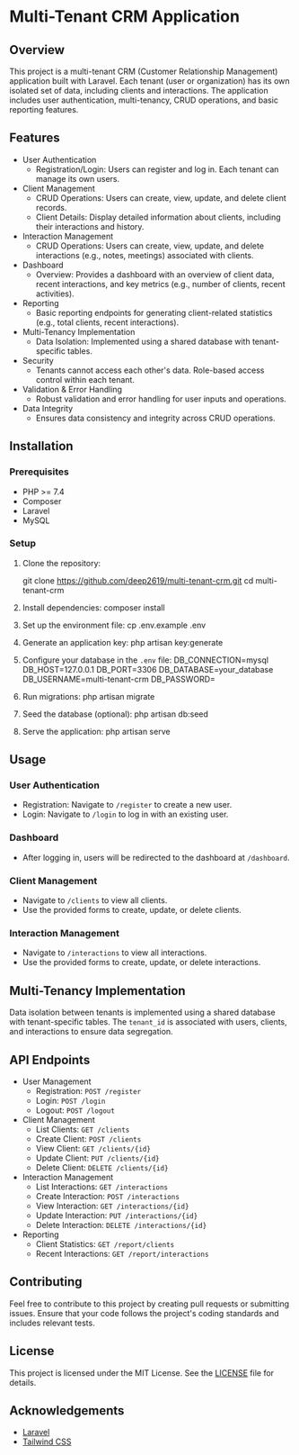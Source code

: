 
# Multi-Tenant CRM Application

## Overview

This project is a multi-tenant CRM (Customer Relationship Management) application built with Laravel. Each tenant (user or organization) has its own isolated set of data, including clients and interactions. The application includes user authentication, multi-tenancy, CRUD operations, and basic reporting features.

## Features

- User Authentication
  - Registration/Login: Users can register and log in. Each tenant can manage its own users.
- Client Management
  - CRUD Operations: Users can create, view, update, and delete client records.
  - Client Details: Display detailed information about clients, including their interactions and history.
- Interaction Management
  - CRUD Operations: Users can create, view, update, and delete interactions (e.g., notes, meetings) associated with clients.
- Dashboard
  - Overview: Provides a dashboard with an overview of client data, recent interactions, and key metrics (e.g., number of clients, recent activities).
- Reporting
  - Basic reporting endpoints for generating client-related statistics (e.g., total clients, recent interactions).
- Multi-Tenancy Implementation
  - Data Isolation: Implemented using a shared database with tenant-specific tables.
- Security
  - Tenants cannot access each other's data. Role-based access control within each tenant.
- Validation & Error Handling
  - Robust validation and error handling for user inputs and operations.
- Data Integrity
  - Ensures data consistency and integrity across CRUD operations.

## Installation

### Prerequisites

- PHP >= 7.4
- Composer
- Laravel
- MySQL

### Setup

1. Clone the repository:

   git clone https://github.com/deep2619/multi-tenant-crm.git
   cd multi-tenant-crm

2. Install dependencies:
   composer install

3. Set up the environment file:
   cp .env.example .env

4. Generate an application key:
   php artisan key:generate

5. Configure your database in the `.env` file:
   DB_CONNECTION=mysql
   DB_HOST=127.0.0.1
   DB_PORT=3306
   DB_DATABASE=your_database
   DB_USERNAME=multi-tenant-crm
   DB_PASSWORD=

6. Run migrations:
   php artisan migrate

7. Seed the database (optional):
   php artisan db:seed

8. Serve the application:
   php artisan serve

## Usage

### User Authentication

- Registration: Navigate to `/register` to create a new user.
- Login: Navigate to `/login` to log in with an existing user.

### Dashboard

- After logging in, users will be redirected to the dashboard at `/dashboard`.

### Client Management

- Navigate to `/clients` to view all clients.
- Use the provided forms to create, update, or delete clients.

### Interaction Management

- Navigate to `/interactions` to view all interactions.
- Use the provided forms to create, update, or delete interactions.

## Multi-Tenancy Implementation

Data isolation between tenants is implemented using a shared database with tenant-specific tables. The `tenant_id` is associated with users, clients, and interactions to ensure data segregation.

## API Endpoints

- User Management
  - Registration: `POST /register`
  - Login: `POST /login`
  - Logout: `POST /logout`
- Client Management
  - List Clients: `GET /clients`
  - Create Client: `POST /clients`
  - View Client: `GET /clients/{id}`
  - Update Client: `PUT /clients/{id}`
  - Delete Client: `DELETE /clients/{id}`
- Interaction Management
  - List Interactions: `GET /interactions`
  - Create Interaction: `POST /interactions`
  - View Interaction: `GET /interactions/{id}`
  - Update Interaction: `PUT /interactions/{id}`
  - Delete Interaction: `DELETE /interactions/{id}`
- Reporting
  - Client Statistics: `GET /report/clients`
  - Recent Interactions: `GET /report/interactions`

## Contributing

Feel free to contribute to this project by creating pull requests or submitting issues. Ensure that your code follows the project's coding standards and includes relevant tests.

## License

This project is licensed under the MIT License. See the [LICENSE](LICENSE) file for details.

## Acknowledgements

- [Laravel](https://laravel.com/)
- [Tailwind CSS](https://tailwindcss.com/)